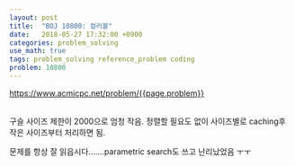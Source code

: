 ```yaml
---
layout: post
title:  "BOJ 10800: 컬러볼"
date:   2018-05-27 17:32:00 +0900
categories: problem_solving
use_math: true
tags: problem_solving reference_problem coding
problem: 10800
---
```


<a target="_blank" href="https://www.acmicpc.net/problem/{{page.problem}}">https://www.acmicpc.net/problem/{{page.problem}}</a><br/><br/>

구슬 사이즈 제한이 2000으로 엄청 작음. 정렬할 필요도 없이 사이즈별로 caching후 작은 사이즈부터 처리하면 됨.  

문제를 항상 잘 읽읍시다.......parametric search도 쓰고 난리났었음 ㅜㅜ
